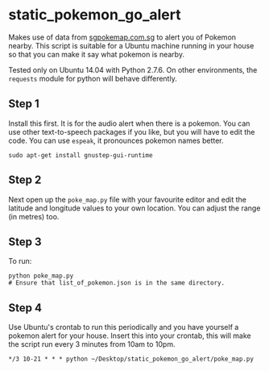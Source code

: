 # static_pokemon_go_alert
Makes use of data from [sgpokemap.com.sg](sgpokemap.com.sg) to alert you of Pokemon nearby. This script is suitable for a Ubuntu machine running in your house so that you can make it say what pokemon is nearby.

Tested only on Ubuntu 14.04 with Python 2.7.6. On other environments, the ```requests``` module for python will behave differently.

## Step 1
Install this first. It is for the audio alert when there is a pokemon. You can use other text-to-speech packages if you like, but you will have to edit the code. You can use ```espeak```, it pronounces pokemon names better.
```
sudo apt-get install gnustep-gui-runtime
```

## Step 2
Next open up the ```poke_map.py``` file with your favourite editor and edit the latitude and longitude values to your own location. You can adjust the range (in metres) too.

## Step 3
To run:
```
python poke_map.py
# Ensure that list_of_pokemon.json is in the same directory.
```

## Step 4
Use Ubuntu's crontab to run this periodically and you have yourself a pokemon alert for your house.
Insert this into your crontab, this will make the script run every 3 minutes from 10am to 10pm.
```
*/3 10-21 * * * python ~/Desktop/static_pokemon_go_alert/poke_map.py
```
